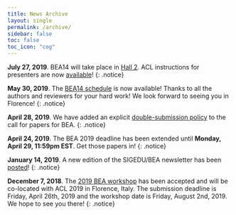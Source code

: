 ```yaml
---
title: News Archive
layout: single
permalink: /archive/
sidebar: false
toc: false
toc_icon: "cog"
---
```


**July 27, 2019**. BEA14 will take place in [Hall 2](http://www.acl2019.org/EN/workshops.xhtml). ACL instructions for presenters are now [available](http://www.acl2019.org/EN/instructions-for-presenters.xhtml)!
{: .notice}

**May 30, 2019**. The [BEA14 schedule](/bea/current#schedule) is now available! Thanks to all the authors and reviewers for your hard work! We look forward to seeing you in Florence!
{: .notice} 

**April 28, 2019**. We have added an explicit [double-submission policy](/bea/current#double-submission-policy) to the call for papers for BEA.
{: .notice} 

**April 24, 2019**. The BEA 2019 deadline has been extended until **Monday, April 29, 11:59pm EST**. Get those papers in!
{: .notice} 

**January 14, 2019**. A new edition of the SIGEDU/BEA newsletter has been [posted](/blog/sigedu-newsletter-2/)!
{: .notice} 

**December 7, 2018**. The [2019 BEA workshop](/bea/current) has been accepted and will be co-located with ACL 2019 in Florence, Italy. The submission deadline is Friday, April 26th, 2019 and the workshop date is Friday, August 2nd, 2019. We hope to see you there!
{: .notice} 
